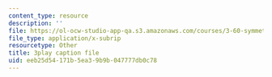 ```yaml
---
content_type: resource
description: ''
file: https://ol-ocw-studio-app-qa.s3.amazonaws.com/courses/3-60-symmetry-structure-and-tensor-properties-of-materials-fall-2005/eeb25d54171b5ea39b9b047777db0c78_THTQT2aykaA.vtt
file_type: application/x-subrip
resourcetype: Other
title: 3play caption file
uid: eeb25d54-171b-5ea3-9b9b-047777db0c78
---
```

